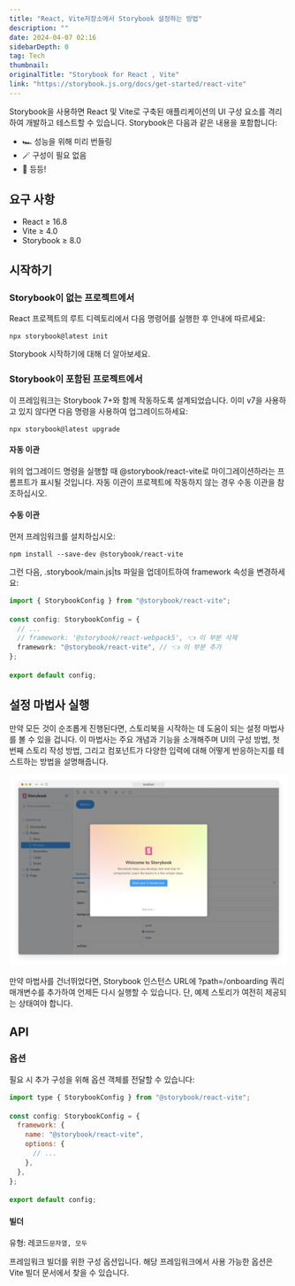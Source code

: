 ```yaml
---
title: "React, Vite저장소에서 Storybook 설정하는 방법"
description: ""
date: 2024-04-07 02:16
sidebarDepth: 0
tag: Tech
thumbnail:
originalTitle: "Storybook for React , Vite"
link: "https://storybook.js.org/docs/get-started/react-vite"
---
```


Storybook을 사용하면 React 및 Vite로 구축된 애플리케이션의 UI 구성 요소를 격리하여 개발하고 테스트할 수 있습니다. Storybook은 다음과 같은 내용을 포함합니다:

- 🏎️ 성능을 위해 미리 번들링
- 🪄 구성이 필요 없음
- 💫 등등!

## 요구 사항

- React ≥ 16.8
- Vite ≥ 4.0
- Storybook ≥ 8.0

## 시작하기

### Storybook이 없는 프로젝트에서

React 프로젝트의 루트 디렉토리에서 다음 명령어를 실행한 후 안내에 따르세요:

```npm
npx storybook@latest init
```

Storybook 시작하기에 대해 더 알아보세요.

### Storybook이 포함된 프로젝트에서

이 프레임워크는 Storybook 7+와 함께 작동하도록 설계되었습니다. 이미 v7을 사용하고 있지 않다면 다음 명령을 사용하여 업그레이드하세요:

```npm
npx storybook@latest upgrade
```

#### 자동 이관

위의 업그레이드 명령을 실행할 때 @storybook/react-vite로 마이그레이션하라는 프롬프트가 표시될 것입니다. 자동 이관이 프로젝트에 작동하지 않는 경우 수동 이관을 참조하십시오.

#### 수동 이관

먼저 프레임워크를 설치하십시오:

```npm
npm install --save-dev @storybook/react-vite
```

그런 다음, .storybook/main.js|ts 파일을 업데이트하여 framework 속성을 변경하세요:

```typescript
import { StorybookConfig } from "@storybook/react-vite";

const config: StorybookConfig = {
  // ...
  // framework: '@storybook/react-webpack5', 👈 이 부분 삭제
  framework: "@storybook/react-vite", // 👈 이 부분 추가
};

export default config;
```

## 설정 마법사 실행

만약 모든 것이 순조롭게 진행된다면, 스토리북을 시작하는 데 도움이 되는 설정 마법사를 볼 수 있을 겁니다. 이 마법사는 주요 개념과 기능을 소개해주며 UI의 구성 방법, 첫 번째 스토리 작성 방법, 그리고 컴포넌트가 다양한 입력에 대해 어떻게 반응하는지를 테스트하는 방법을 설명해줍니다.

![이미지](./img/StorybookforReactVite_0.png)

만약 마법사를 건너뛰었다면, Storybook 인스턴스 URL에 ?path=/onboarding 쿼리 매개변수를 추가하여 언제든 다시 실행할 수 있습니다. 단, 예제 스토리가 여전히 제공되는 상태여야 합니다.

## API

### 옵션

필요 시 추가 구성을 위해 옵션 객체를 전달할 수 있습니다:

```js
import type { StorybookConfig } from "@storybook/react-vite";

const config: StorybookConfig = {
  framework: {
    name: "@storybook/react-vite",
    options: {
      // ...
    },
  },
};

export default config;
```

#### 빌더

유형: 레코드`문자열, 모두`

프레임워크 빌더를 위한 구성 옵션입니다. 해당 프레임워크에서 사용 가능한 옵션은 Vite 빌더 문서에서 찾을 수 있습니다.

